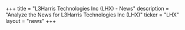 +++
title = "L3Harris Technologies Inc (LHX) - News"
description = "Analyze the News for L3Harris Technologies Inc (LHX)"
ticker = "LHX"
layout = "news"
+++

